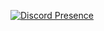
[![Discord Presence](https://lanyard-profile-readme.vercel.app/api/914117412591390791
                            )](https://discord.com/users/828633397454569572)
